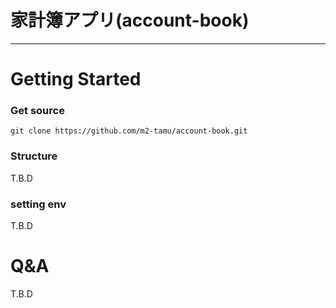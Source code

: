 # 家計簿アプリ(account-book)

---

# Getting Started

### Get source
```shell
git clone https://github.com/m2-tamu/account-book.git
```

### Structure
T.B.D

### setting env
T.B.D

# Q&A
T.B.D
